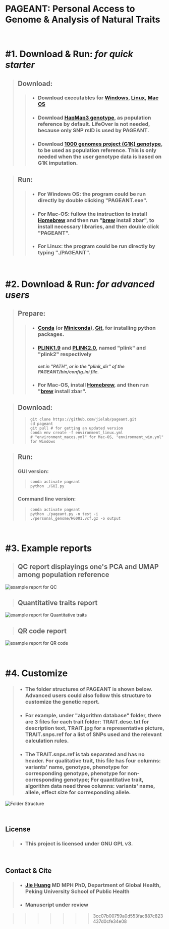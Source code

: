 
# PAGEANT: Personal Access to Genome & Analysis of Natural Traits

<br/>

# #1. Download & Run: *for quick starter*

> ## Download:
> > - ### Download executables for [Windows](https://drive.google.com/file/d/147zOn5b9dqeojVbGJq_rbLKZw24NSKe_/view?usp=sharing), [Linux](https://drive.google.com/file/d/1_WUJwMuf7EAsAyW6Q4hfHeB8eE2LjLrH/view?usp=sharing), [Mac OS](https://drive.google.com/file/d/1njO2AKC8Z6PcwN1Zh6s6sVN9NUi32gfc/view?usp=sharing)
> > - ### Download [HapMap3 genotype](https://www.broadinstitute.org/medical-and-population-genetics/hapmap-3), as population reference by default. LifeOver is not needed, because only SNP rsID is used by PAGEANT.
> > - ### Download [1000 genomes project (G1K) genotype](https://www.internationalgenome.org), to be used as population reference. This is only needed when the user genotype data is based on G1K imputation.

> ## Run:
> > - ### For Windows OS: the program could be run directly by double clicking "PAGEANT.exe".
> > - ### For Mac-OS:  fullow the instruction to install [Homebrew](https://raw.githubusercontent.com/Homebrew/install/HEAD/install.sh) and then run "[brew](https://brew.sh/) install zbar", to install necessary libraries, and then double click "PAGEANT".
> > - ### For Linux: the program could be run directly by typing "./PAGEANT".

<br/>


# #2. Download & Run: *for advanced users*

> ## Prepare:
> > - ### [Conda](https://docs.conda.io/en/latest/) (or [Miniconda](https://docs.conda.io/en/latest/miniconda.html)), [Git](https://git-scm.com/), for installing python packages.
> > - ### [PLINK1.9](http://www.cog-genomics.org/plink/1.9/) and [PLINK2.0](http://www.cog-genomics.org/plink/2.0/), named "plink" and "plink2" respectively
> >		#### *set in "PATH", or in the "plink_dir" of the PAGEANT/bin/config.ini file.*
> > - ### For Mac-OS, install [Homebrew](https://raw.githubusercontent.com/Homebrew/install/HEAD/install.sh), and then run "[brew](https://brew.sh/) install zbar".

> ## Download: 
> > ```
> > git clone https://github.com/jielab/pageant.git
> > cd pageant
> > git pull # for getting an updated version
> > conda env create -f environment_linux.yml 
> > # "environment_macos.yml" for Mac-OS, "environment_win.yml" for Windows
> > ```

> ## Run:
> ### GUI version:
> > ```
> > conda activate pageant
> > python ./GUI.py
> > ```
> ### Command line version:
> > ```
> > conda activate pageant
> > python ./pageant.py -n test -i ./personal_genome/HG001.vcf.gz -o output
> > ```

<br/>


# #3. Example reports 

> ## QC report displayings one's PCA and UMAP among population reference

![example report for QC](./images/Fig_PC.png)

> ## Quantitative traits report

![example report for Quantitative traits](./images/Fig_Qt.png)

> ## QR code report

![example report for QR code](./images/Fig_QR.png)

<br/>


# #4. Customize
> - ### The folder structures of PAGEANT is shown below. Advanced users could also follow this structure to customize the genetic report. 
> - ### For example, under "algorithm database" folder, there are 3 files for each trait folder: TRAIT.desc.txt for description text, TRAIT.jpg for a representative picture, TRAIT.snps.ref for a list of SNPs used and the relevant calculation rules. 
> - ### The TRAIT.snps.ref is tab separated and has no header. For qualitative trait, this file has four columns: variants' name, genotype, phenotype for corresponding genotype, phenotype for non-corresponding genotype; For quantitative trait, algorithm data need three columns: variants' name, allele, effect size for corresponding allele.

![Folder Structure](./images/Fig_folder.png)

<br/>


## License
> - ### This project is licensed under GNU GPL v3.

<br/>

## Contact & Cite

> - ### [Jie Huang](jiehuang001@pku.edu.cn) MD MPH PhD, Department of Global Health, Peking University School of Public Health
> - ### Manuscript under review

>>>>>>> 3cc07b00759a0d553fac887c823437d0cfe34e08
